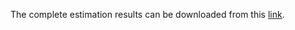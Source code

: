The complete estimation results can be downloaded from this [link](https://uofi.app.box.com/files/0/f/9421865758).
